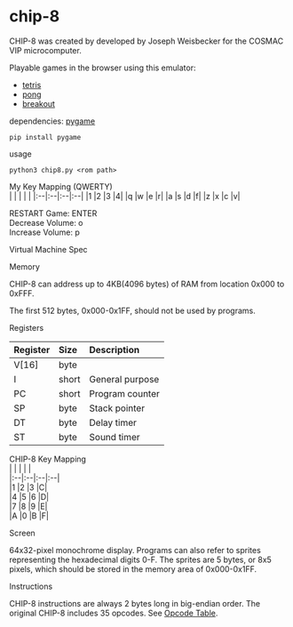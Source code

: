 # chip-8


CHIP-8 was created by developed by Joseph Weisbecker for the COSMAC VIP microcomputer.

Playable games in the browser using this emulator: 
- [tetris](https://larmstrong.itch.io/tetris)
- [pong](https://larmstrong.itch.io/pong)
- [breakout](https://larmstrong.itch.io/breakout)

dependencies: [pygame](https://pypi.org/project/pygame/)
```console
pip install pygame
```

usage
```console
python3 chip8.py <rom path>
```

My Key Mapping (QWERTY)          
| | | | |
|:--|:--|:--|:--|
|1	|2	|3	|4|
|q	|w	|e	|r|
|a	|s	|d	|f|
|z	|x	|c	|v|

RESTART Game: ENTER  
Decrease Volume: o  
Increase Volume: p  


Virtual Machine Spec  

Memory  

CHIP-8 can address up to 4KB(4096 bytes) of RAM from location 0x000 to 0xFFF.

The first 512 bytes, 0x000-0x1FF, should not be used by programs.


Registers  

|Register| Size|Description|
|:-------|:-------|:-------|
|V[16]	|byte|	|General purpose|
|I	|short	|General purpose|
|PC	|short	|Program counter|
|SP	|byte	|Stack pointer|
|DT	|byte	|Delay timer|
|ST	|byte	|Sound timer|


CHIP-8 Key Mapping              
| | | | |               
|:--|:--|:--|:--|      
|1	|2	|3	|C|      
|4	|5	|6	|D|        
|7	|8	|9	|E|         
|A	|0	|B	|F|         


Screen  

64x32-pixel monochrome display.
Programs can also refer to sprites representing the hexadecimal digits 0-F.
The sprites are 5 bytes, or 8x5 pixels, which should be stored in the memory area of 0x000-0x1FF.


Instructions  

CHIP-8 instructions are always 2 bytes long in big-endian order. The original CHIP-8 includes 35 opcodes.
See [Opcode Table](https://en.wikipedia.org/wiki/CHIP-8#Opcode_table).